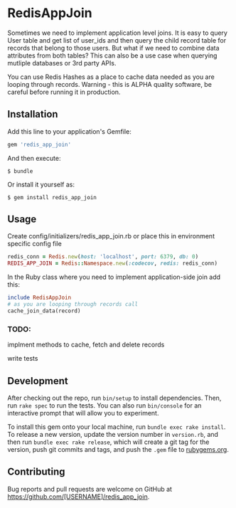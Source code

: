 # RedisAppJoin

Sometimes we need to implement application level joins.  It is easy to query User table and get list of user_ids and then query the child record table for records that belong to those users.  But what if we need to combine data attributes from both tables?  This can also be a use case when querying mutliple databases or 3rd party APIs.  

You can use Redis Hashes as a place to cache data needed as you are looping through records.  Warning - this is ALPHA quality software, be careful before running it in production.  

## Installation

Add this line to your application's Gemfile:

```ruby
gem 'redis_app_join'
```

And then execute:

    $ bundle

Or install it yourself as:

    $ gem install redis_app_join

## Usage

Create config/initializers/redis_app_join.rb or place this in environment specific config file

```ruby
redis_conn = Redis.new(host: 'localhost', port: 6379, db: 0)
REDIS_APP_JOIN = Redis::Namespace.new(:codecov, redis: redis_conn)
```

In the Ruby class where you need to implement application-side join add this:

```ruby
include RedisAppJoin
# as you are looping through records call 
cache_join_data(record)
```

### TODO:

implment methods to cache, fetch and delete records

write tests

## Development

After checking out the repo, run `bin/setup` to install dependencies. Then, run `rake spec` to run the tests. You can also run `bin/console` for an interactive prompt that will allow you to experiment.

To install this gem onto your local machine, run `bundle exec rake install`. To release a new version, update the version number in `version.rb`, and then run `bundle exec rake release`, which will create a git tag for the version, push git commits and tags, and push the `.gem` file to [rubygems.org](https://rubygems.org).

## Contributing

Bug reports and pull requests are welcome on GitHub at https://github.com/[USERNAME]/redis_app_join.

